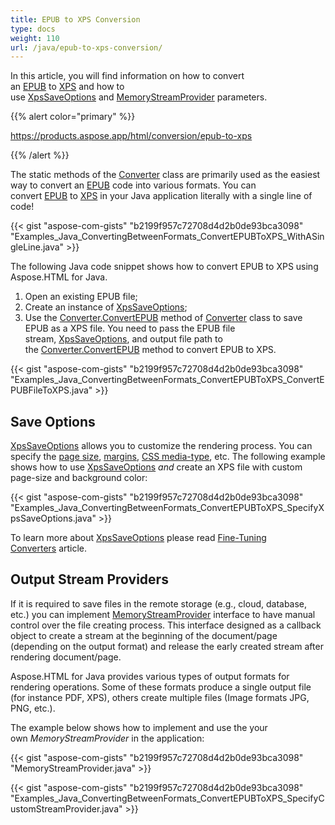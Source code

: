```yaml
---
title: EPUB to XPS Conversion
type: docs
weight: 110
url: /java/epub-to-xps-conversion/
---
```


In this article, you will find information on how to convert an [EPUB](https://en.wikipedia.org/wiki/EPUB) to [XPS](https://en.wikipedia.org/wiki/Open_XML_Paper_Specification) and how to use [XpsSaveOptions](https://apireference.aspose.com/java/html/aspose.html.saving/xpssaveoptions) and [MemoryStreamProvider](https://apireference.aspose.com/html/java/com.aspose.html/package-frame) parameters.

{{% alert color="primary" %}} 

<https://products.aspose.app/html/conversion/epub-to-xps>

{{% /alert %}} 

The static methods of the [Converter](https://apireference.aspose.com/java/html/aspose.html.converters/converter) class are primarily used as the easiest way to convert an [EPUB](https://en.wikipedia.org/wiki/EPUB) code into various formats. You can convert [EPUB](https://en.wikipedia.org/wiki/EPUB) to [XPS](https://en.wikipedia.org/wiki/Open_XML_Paper_Specification) in your Java application literally with a single line of code!

{{< gist "aspose-com-gists" "b2199f957c72708d4d2b0de93bca3098" "Examples_Java_ConvertingBetweenFormats_ConvertEPUBToXPS_WithASingleLine.java" >}}

The following Java code snippet shows how to convert EPUB to XPS using Aspose.HTML for Java.

1. Open an existing EPUB file;
1. Create an instance of [XpsSaveOptions](https://apireference.aspose.com/java/html/aspose.html.saving/xpssaveoptions);
1. Use the [Converter.ConvertEPUB](https://apireference.aspose.com/java/html/aspose.html.converters.converter/convertepub/methods/9) method of [Converter](https://apireference.aspose.com/java/html/aspose.html.converters/converter) class to save EPUB as a XPS file. You need to pass the EPUB file stream, [XpsSaveOptions](https://apireference.aspose.com/java/html/aspose.html.saving/xpssaveoptions), and output file path to the [Converter.ConvertEPUB](https://apireference.aspose.com/java/html/aspose.html.converters.converter/convertepub/methods/9) method to convert EPUB to XPS.

{{< gist "aspose-com-gists" "b2199f957c72708d4d2b0de93bca3098" "Examples_Java_ConvertingBetweenFormats_ConvertEPUBToXPS_ConvertEPUBFileToXPS.java" >}}
## **Save Options** ## 
[XpsSaveOptions](https://apireference.aspose.com/java/html/aspose.html.saving/xpssaveoptions) allows you to customize the rendering process. You can specify the [page size](https://apireference.aspose.com/html/java/com.aspose.html.rendering/RenderingOptions#getPageSetup--), [margins](https://apireference.aspose.com/html/java/com.aspose.html.drawing/Page#getMargin--), [CSS media-type](https://apireference.aspose.com/html/java/com.aspose.html.rendering/MediaType), etc. The following example shows how to use [XpsSaveOptions](https://apireference.aspose.com/java/html/aspose.html.saving/xpssaveoptions) *and* create an XPS file with custom page-size and background color:

{{< gist "aspose-com-gists" "b2199f957c72708d4d2b0de93bca3098" "Examples_Java_ConvertingBetweenFormats_ConvertEPUBToXPS_SpecifyXpsSaveOptions.java" >}}

To learn more about [XpsSaveOptions](https://apireference.aspose.com/html/java/aspose.html.saving/xpssaveoptions) please read [Fine-Tuning Converters](/html/java/fine-tuning-converters/) article.
## **Output Stream Providers** ## 
If it is required to save files in the remote storage (e.g., cloud, database, etc.) you can implement [MemoryStreamProvider](https://apireference.aspose.com/html/java/com.aspose.html/package-frame) interface to have manual control over the file creating process. This interface designed as a callback object to create a stream at the beginning of the document/page (depending on the output format) and release the early created stream after rendering document/page.

Aspose.HTML for Java provides various types of output formats for rendering operations. Some of these formats produce a single output file (for instance PDF, XPS), others create multiple files (Image formats JPG, PNG, etc.).

The example below shows how to implement and use the your own *MemoryStreamProvider* in the application:

{{< gist "aspose-com-gists" "b2199f957c72708d4d2b0de93bca3098" "MemoryStreamProvider.java" >}}

{{< gist "aspose-com-gists" "b2199f957c72708d4d2b0de93bca3098" "Examples_Java_ConvertingBetweenFormats_ConvertEPUBToXPS_SpecifyCustomStreamProvider.java" >}}
